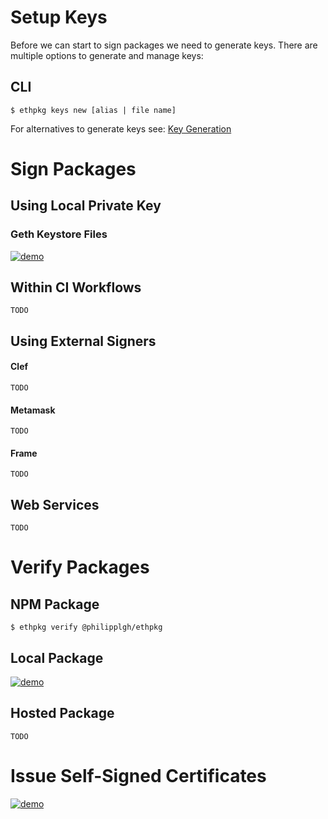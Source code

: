 # Setup Keys

Before we can start to sign packages we need to generate keys. There are multiple options to generate and manage keys:

## CLI

```
$ ethpkg keys new [alias | file name]
```

For alternatives to generate keys see: [Key Generation](docs/Keys.md)

# Sign Packages

## Using Local Private Key

### Geth Keystore Files
[![demo](https://asciinema.org/a/33CTRh5trTuf1sxPA7pEb9Txy.svg)](https://asciinema.org/a/33CTRh5trTuf1sxPA7pEb9Txy?autoplay=1)

## Within CI Workflows

```
TODO
```

## Using External Signers

#### Clef

```
TODO
```

#### Metamask

```
TODO
```

#### Frame

```
TODO
```

## Web Services

```
TODO
```

# Verify Packages

## NPM Package

```
$ ethpkg verify @philipplgh/ethpkg
```

## Local Package
[![demo](https://asciinema.org/a/6I7vkoHONqM5KbBGa3TbC58MD.svg)](https://asciinema.org/a/6I7vkoHONqM5KbBGa3TbC58MD?autoplay=1)

## Hosted Package

```
TODO
```

# Issue Self-Signed Certificates

[![demo](https://asciinema.org/a/23SYMQbQttZjkcE1yX1lnL6Cz.svg)](https://asciinema.org/a/23SYMQbQttZjkcE1yX1lnL6Cz?autoplay=1)